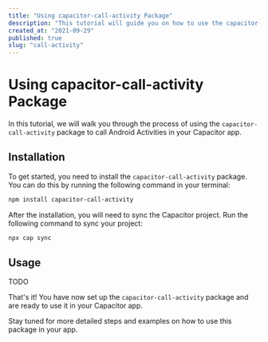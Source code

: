 ```yaml
---
title: "Using capacitor-call-activity Package"
description: "This tutorial will guide you on how to use the capacitor-call-activity package to call Android Activities in your Capacitor app."
created_at: "2021-09-29"
published: true
slug: "call-activity"
---
```


# Using capacitor-call-activity Package

In this tutorial, we will walk you through the process of using the `capacitor-call-activity` package to call Android Activities in your Capacitor app. 

## Installation

To get started, you need to install the `capacitor-call-activity` package. You can do this by running the following command in your terminal:

```bash
npm install capacitor-call-activity
```

After the installation, you will need to sync the Capacitor project. Run the following command to sync your project:

```bash
npx cap sync
```

## Usage

TODO

That's it! You have now set up the `capacitor-call-activity` package and are ready to use it in your Capacitor app. 

Stay tuned for more detailed steps and examples on how to use this package in your app.